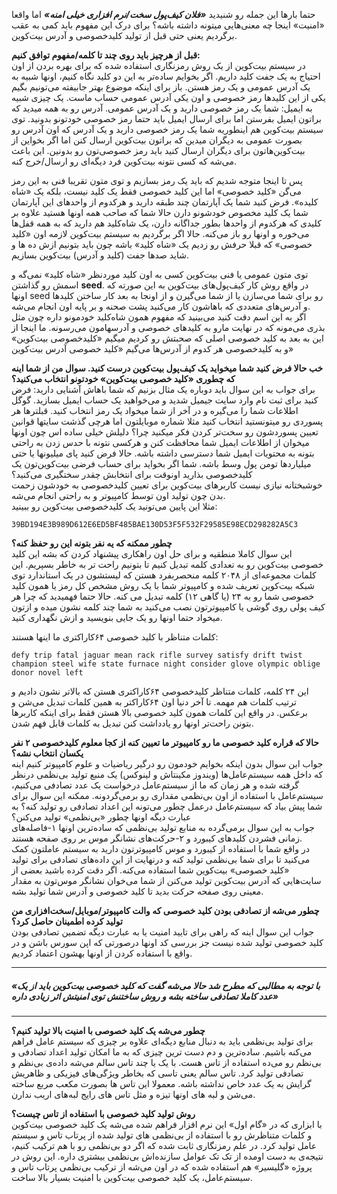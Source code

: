 
حتما بارها این جمله رو شنیدید ***«فلان کیف‌پول سخت‌/نرم افزاری خیلی امنه»*** اما واقعا «امنیت» اینجا چه معنی‌هایی میتونه داشته باشه؟
برای درک این مفهوم باید کمی به عقب برگردیم یعنی حتی قبل از تولید کلیدخصوصی و آدرس بیت‌کوین.


**قبل از هرچیز باید روی چند تا کلمه/مفهوم توافق کنیم:**  
در سیستم بیت‌کوین از یک روش رمزنگاری استفاده شده که برای بهره بردن از اون احتیاج به یک جفت کلید داریم. اگر بخوایم ساده‌تر به این دو کلید نگاه کنیم، اونها شبیه به یک آدرس عمومی و یک رمز هستن. باز برای اینکه موضوع بهتر جابیفته می‌تونیم بگیم یکی از این کلیدها رمز خصوصی و اون یکی آدرس عمومی حساب ماست. یک چیزی شبیه به ایمیل: شما یک رمز خصوصی دارید و یک آدرس عمومی. آدرس رو به همه میدید که براتون ایمیل بفرستن اما برای ارسال ایمیل باید حتما رمز خصوصی خودتونو بدونید. توی سیستم بیت‌کوین هم اینطوریه شما یک رمز خصوصی دارید و یک آدرس که اون آدرس رو بصورت عمومی به دیگران میدین که براتون بیت‌کوین ارسال کنن اما اگر بخواین از بیت‌کوین‌هاتون برای دیگران ارسال کنید باید رمز خصوصی‌تون رو بدونین.
این باعث می‌شه که کسی نتونه بیت‌کوین فرد دیگه‌ای رو ارسال/خرج کنه.

پس تا اینجا متوجه شدیم که باید یک رمز بسازیم و توی متون تقریبا فنی به این رمز می‌گن «کلید خصوصی» اما این کلید خصوصی فقط یک کلید نیست،
بلکه یک «شاه کلیده». فرض کنید شما یک آپارتمان چند طبقه دارید و هرکدوم از واحدهای این آپارتمان شما یک کلید مخصوص خودشونو دارن حالا
شما که صاحب همه اونها هستید علاوه بر کلیدی که هرکدوم از واحدها بطور جداگانه دارن، یک شاه‌کلید هم دارید که به همه قفل‌ها می‌خوره و اونها رو باز می‌کنه.
حالا اگر برگردیم به سیستم بیت‌کوین لازمه اون «کلید خصوصی» که قبلا حرفش رو زدیم یک «شاه کلید» باشه چون باید بتونیم ازش ده ها و شاید صدها جفت (کلید و آدرس) بیت‌کوین بسازیم.  

توی متون عمومی یا فنی بیت‌کوین کسی به اون کلید موردنظر «شاه کلید» نمی‌گه و اسمش رو گذاشتن **seed**.
در واقع روش کار کیف‌پول‌های بیت‌کوین به این صورته که اونها seed رو برای شما می‌سازن یا از شما می‌گیرن و از اونجا به بعد کار ساختن کلیدها و آدرس‌های متعددی که باهاشون کار می‌کنید پشت صحنه و بر پایه اون انجام می‌شه.  
اگر به این اسم دقت کنید می‌بینید که مفهوم همون شاه‌کلید خودمونو داره چون مثل بذری می‌مونه که در نهایت مارو به کلیدهای خصوصی و آدرسهامون می‌رسونه. ما اینجا از این به بعد به کلید خصوصی اصلی که صحبتش رو کردیم میگیم «کلیدخصوصی بیت‌کوین» و به کلیدخصوصی هر کدوم از آدرس‌ها می‌گیم «کلید خصوصی آدرس بیت‌کوین»

**خب حالا فرض کنید شما میخواید یک کیف‌پول بیت‌کوین درست کنید. سوال من از شما اینه که چطوری «کلید خصوصی بیت‌کوین» خودتونو انتخاب می‌کنید؟**  
برای جواب به این سوال باید دوباره یک مثال بزنیم که شما باهاش آشنایی دارید: فرض کنید برای ثبت نام وارد سایت جیمیل شدید و می‌خواهید یک حساب ایمیل بسازید. گوگل اطلاعات شما را می‌گیره و در آخر از شما میخواد یک رمز انتخاب کنید.
قبلترها هر پسوردی رو میتونستید انتخاب کنید مثلا شماره موبایلتون اما هرچی گذشت سایتها قوانین تعیین پسوردشون رو سخت‌تر کردن
فکر میکنید چرا؟
دلیلش خیلی ساده اس چون اونها میخوان از اطلاعات ایمیل شما محافظت کنن و هرکسی نتونه با حدس زدن به راحتی بتونه به محتویات ایمیل شما دسترسی داشته باشه.
حالا فرض کنید پای میلیونها یا حتی میلیاردها تومن پول وسط باشه. شما اگر بخواید برای حساب فرضی بیت‌کوین‌تون یک کلیدخصوصی بذارید اونوقت برای انتخابش چقدر سختگیری می‌کنید؟  
خوشبختانه نیازی نیست کاربرهای بیت‌کوین برای تعیین کلیدخصوصی به خودشون زحمت بدن چون تولید اون توسط کامپیوتر و به راحتی انجام می‌شه.  
مثلا این پایین می‌تونید یک کلیدخصوصی بیت‌کوین رو ببینید:

<div dir="ltr" class="text-center mb-4 font-weight-bold">
    <code>39BD194E3B989D612E6ED5BF485BAE130D53F5F532F29585E98ECD298282A5C3</code>
</div>

**چطور ممکنه که یه نفر بتونه این رو حفظ کنه؟**  
این سوال کاملا منطقیه و برای حل اون راهکاری پیشنهاد کردن که بشه این کلید خصوصی بیت‌کوین رو به تعدادی کلمه تبدیل کنیم تا بتونیم راحت تر به خاطر بسپریم.
این کلمات مجموعه‌ای از ۲۰۴۸ کلمه منحصربفرد هستن که لیستشون در یک استاندارد توی شبکه بیت‌کوین تعریف شده و کامپیوتر شما با یک روش مشخص کل رمز یا همون کلید خصوصی شما رو به ۲۴ (یا گاهی ۱۲) کلمه تبدیل می کنه.
حالا حتما فهمیدید که چرا هر کیف پولی روی گوشی یا کامپیوترتون نصب می‌کنید به شما چند کلمه نشون میده و ازتون میخواد حتما اونها رو یک جایی بنویسید و ازش نگهداری کنید.  

کلمات متناظر با کلید خصوصی ۶۴کاراکتری ما اینها هستند:  
<div dir="ltr" class="text-left mb-4 font-weight-bold px-5 mx-5">
    <code>defy trip fatal jaguar mean rack rifle survey satisfy drift twist champion steel wife state furnace night consider glove olympic oblige donor novel left</code>
</div>

این ۲۴ کلمه، کلمات متناظر کلیدخصوصی ۶۴کاراکتری هستن که بالاتر نشون دادیم و ترتیب کلمات هم مهمه. تا آخر دنیا اون ۶۴کاراکتر به همین کلمات تبدیل می‌شن و برعکس. در واقع این کلمات همون کلید خصوصی بالا هستن فقط برای اینکه کاربرها بتونن راحت‌تر اونها رو یادداشت کنن تبدیل به کلمات قابل فهم شدن.  

**حالا که قراره کلید خصوصی ما رو کامپیوتر ما تعیین کنه از کجا معلوم کلیدخصوصی ۲ نفر یکسان انتخاب نشه؟**  
جواب این سوال بدون اینکه بخوایم خودمون رو درگیر ریاضیات و علوم کامپیوتر کنیم اینه که داخل همه سیستم‌عامل‌ها (ویندوز مکینتاش و لینوکس) یک منبع تولید بی‌نظمی درنظر گرفته شده و هر زمان که ما از سیستم‌عامل درخواست یک عدد تصادفی می‌کنیم، سیستم‌عامل با استفاده از اون بی‌نظمی مقداری رو برمی‌گردونه. ممکنه این سوال برای شما پیش بیاد که سیستم‌عامل درعمل چطور می‌تونه این اعداد تصادفی رو تولید کنه؟ به عبارت دیگه اونها چطور «بی‌نظمی» تولید می‌کنن؟  
جواب به این سوال برمی‌گرده به منابع تولید بی‌نظمی که ساده‌ترین اونها ۱-فاصله‌های زمانی فشردن کلیدهای کیبورد و ۲-حرکت‌های نشانگر موس بر روی صفحه هستند.  
در واقع شما با استفاده از کیبورد و موس کامپیوترتون دارید به سیستم عاملتون کمک می‌کنید تا برای شما بی‌نظمی تولید کنه و درنهایت از این داده‌های تصادفی برای تولید «کلید خصوصی» بیت‌کوین شما استفاده می‌کنه. اگر دقت کرده باشید بعضی از سایت‌هایی که آدرس بیت‌کوین تولید می‌کنن از شما می‌خوان نشانگر موس‌تون به مقدار معینی روی صفحه حرکت بدید تا کلید خصوصی و آدرس شما تولید بشه.  

**چطور می‌شه از تصادفی بودن کلید خصوصی که والت کامپیوتر/موبایل/سخت‌افزاری من تولید کرده اطمینان حاصل کرد؟**  
جواب این سوال اینه که راهی برای تایید امنیت یا به عبارت دیگه تضمین تصادفی بودن کلید خصوصی تولید شده نیست جز بررسی کد اونها درصورتی که اپن سورس باشن و در واقع با استفاده کردن از اونها بهشون اعتماد کردیم.

___
##### **«با توجه به مطالبی که مطرح شد حالا می‌شه گفت که کلید خصوصی بیت‌کوین باید از یک عدد کاملا تصادفی ساخته بشه و روش ساختنش توی امنیتش اثر زیادی داره»**
___

**چطور می‌شه یک کلید خصوصی با امنیت بالا تولید کنیم؟**  
برای تولید بی‌نظمی باید به دنبال منابع دیگه‌ای علاوه بر چیزی که سیستم عامل فراهم می‌کنه باشیم. ساده‌ترین و دم دست ترین چیزی که به ما امکان تولید اعداد تصادفی و بی‌نظم رو می‌ده استفاده از تاس هست. با یک یا چند تاس سالم می‌شه داده‌ی بی‌نظم و تصادفی تولید کرد. تاس سالم یعنی تاسی که بخاطر ویژگی‌های فیزیکی و ظاهریش گرایش به یک عدد خاص نداشته باشه. معمولا این تاس ها بصورت مکعب مربع ساخته می‌شن و لبه های اونها تیزه و مثل تاس های رایج لبه‌های اریب ندارن.

**روش تولید کلید خصوصی با استفاده از تاس چیست؟**  
با ابزاری که در «گام اول» این نرم افزار فراهم شده می‌شه یک کلید خصوصی بیت‌کوین و کلمات متناظرش رو با استفاده از بی‌نظمی های تولید شده از پرتاب تاس و سیستم عامل تولید کرد. در علم رمزنگاری ثابت شده که اگر دو بی‌نظمی رو با هم ترکیب کنیم، نتیجه‌ی به دست اومده از تک تک عوامل سازنده‌اش بی‌نظمی بیشتری داره. این روش در پروژه «گلیسیر» هم استفاده شده که در اون می‌شه از ترکیب بی‌نظمی پرتاب تاس و سیستم‌عامل، یک کلید خصوصی بیت‌کوین با امنیت بسیار بالا ساخت.